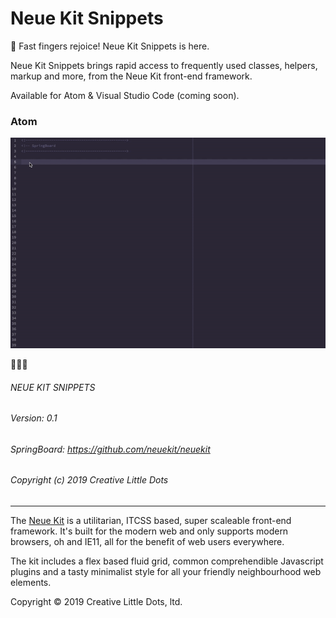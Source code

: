 # Neue Kit Snippets

👋 Fast fingers rejoice! Neue Kit Snippets is here. 

Neue Kit Snippets brings rapid access to frequently used classes, helpers, markup and more, from the Neue Kit front-end framework.

Available for Atom & Visual Studio Code (coming soon).

### Atom

![](/images/sb-atom.gif)




👨🏻‍💻
###### NEUE KIT SNIPPETS
###### Version: 0.1
###### SpringBoard: https://github.com/neuekit/neuekit
###### Copyright (c) 2019 Creative Little Dots
_________________________________

The <a href="http://creativelittle.uk/neuekit" target="_blank">Neue Kit</a> is a utilitarian, ITCSS based, super scaleable front-end framework. It's built for the modern web and only supports modern browsers, oh and IE11, all for the benefit of web users everywhere.

The kit includes a flex based fluid grid, common comprehendible Javascript plugins and a tasty minimalist style for all your friendly neighbourhood web elements.


Copyright © 2019 Creative Little Dots, ltd.
